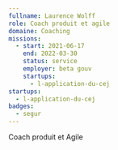 ```yaml
---
fullname: Laurence Wolff
role: Coach produit et agile
domaine: Coaching
missions:
  - start: 2021-06-17
    end: 2022-03-30
    status: service
    employer: beta gouv
    startups:
      - l-application-du-cej
startups:
  - l-application-du-cej
badges:
  - segur
---
```

Coach produit et Agile